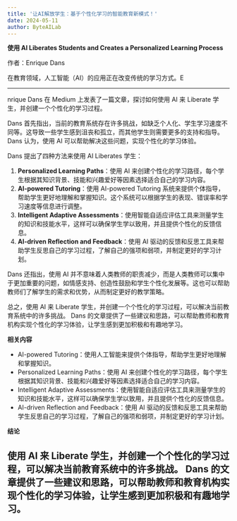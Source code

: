 ```yaml
---
title: '让AI解放学生：基于个性化学习的智能教育新模式！'
date: 2024-05-11
author: ByteAILab
---
```


**使用 AI  Liberates Students and Creates a Personalized Learning Process**

作者：Enrique Dans

在教育领域，人工智能（AI）的应用正在改变传统的学习方式。E

---
nrique Dans 在 Medium 上发表了一篇文章，探讨如何使用 AI 来 Liberate 学生，并创建一个个性化的学习过程。

Dans 首先指出，当前的教育系统存在许多挑战，如缺乏个人化、学生学习速度不同等。这导致一些学生感到沮丧和孤立，而其他学生则需要更多的支持和指导。 Dans 认为，使用 AI 可以帮助解决这些问题，实现个性化的学习体验。

Dans 提出了四种方法来使用 AI Liberates 学生：

1. **Personalized Learning Paths**：使用 AI 来创建个性化的学习路径，每个学生根据其知识背景、技能和兴趣爱好等因素选择适合自己的学习内容。
2. **AI-powered Tutoring**：使用 AI-powered Tutoring 系统来提供个体指导，帮助学生更好地理解和掌握知识。这个系统可以根据学生的表现、错误率和学习速度等信息进行调整。
3. **Intelligent Adaptive Assessments**：使用智能自适应评估工具来测量学生的知识和技能水平，这样可以确保学生学以致用，并且提供个性化的反馈信息。
4. **AI-driven Reflection and Feedback**：使用 AI 驱动的反馈和反思工具来帮助学生反思自己的学习过程，了解自己的强项和弱项，并制定更好的学习计划。

Dans 还指出，使用 AI 并不意味着人类教师的职责减少，而是人类教师可以集中于更加重要的问题，如情感支持、创造性鼓励和学生个性化发展等。这也可以帮助教师们了解学生的需求和优势，从而制定更好的教学策略。

总之，使用 AI 来 Liberate 学生，并创建一个个性化的学习过程，可以解决当前教育系统中的许多挑战。 Dans 的文章提供了一些建议和思路，可以帮助教师和教育机构实现个性化的学习体验，让学生感到更加积极和有趣地学习。

**相关内容**

* AI-powered Tutoring：使用人工智能来提供个体指导，帮助学生更好地理解和掌握知识。
* Personalized Learning Paths：使用 AI 来创建个性化的学习路径，每个学生根据其知识背景、技能和兴趣爱好等因素选择适合自己的学习内容。
* Intelligent Adaptive Assessments：使用智能自适应评估工具来测量学生的知识和技能水平，这样可以确保学生学以致用，并且提供个性化的反馈信息。
* AI-driven Reflection and Feedback：使用 AI 驱动的反馈和反思工具来帮助学生反思自己的学习过程，了解自己的强项和弱项，并制定更好的学习计划。

**结论**

使用 AI 来 Liberate 学生，并创建一个个性化的学习过程，可以解决当前教育系统中的许多挑战。 Dans 的文章提供了一些建议和思路，可以帮助教师和教育机构实现个性化的学习体验，让学生感到更加积极和有趣地学习。
---

